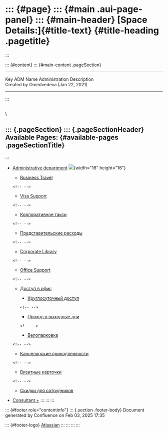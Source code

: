 ::: {#page}
::: {#main .aui-page-panel}
::: {#main-header}
[Space Details:]{#title-text} {#title-heading .pagetitle}
=============================
:::

::: {#content}
::: {#main-content .pageSection}
  ------------- ---------------------------
  Key           ADM
  Name          Administration
  Description   
  Created by    Omedvedeva (Jan 22, 2021)
  ------------- ---------------------------
:::

\
\

::: {.pageSection}
::: {.pageSectionHeader}
Available Pages: {#available-pages .pageSectionTitle}
----------------
:::

-   [Administrative
    department](Administrative-department_722534410.html)
    ![](images/icons/contenttypes/home_page_16.png){width="16"
    height="16"}
    -   [Business Travel](Business-Travel_723157021.html)

    ```{=html}
    <!-- -->
    ```
    -   [Visa Support](Visa-Support_731938900.html)

    ```{=html}
    <!-- -->
    ```
    -   [Корпоративное такси](723157028.html)

    ```{=html}
    <!-- -->
    ```
    -   [Представительские расходы](723157035.html)

    ```{=html}
    <!-- -->
    ```
    -   [Corporate Library](Corporate-Library_726302778.html)

    ```{=html}
    <!-- -->
    ```
    -   [Office Support](Office-Support_727023637.html)

    ```{=html}
    <!-- -->
    ```
    -   [Доступ в офис](727023645.html)
        -   [Круглосуточный доступ](727023658.html)

        ```{=html}
        <!-- -->
        ```
        -   [Проход в выходные дни](727023660.html)

        ```{=html}
        <!-- -->
        ```
        -   [Велопарковка](727023662.html)

    ```{=html}
    <!-- -->
    ```
    -   [Канцелярские принадлежности](726302798.html)

    ```{=html}
    <!-- -->
    ```
    -   [Визитные карточки](726302781.html)

    ```{=html}
    <!-- -->
    ```
    -   [Скидки для сотрудников](883687507.html)
-   [Consultant +](907313153.html)
:::
:::
:::

::: {#footer role="contentinfo"}
::: {.section .footer-body}
Document generated by Confluence on Feb 03, 2025 17:35

::: {#footer-logo}
[Atlassian](http://www.atlassian.com/)
:::
:::
:::
:::
